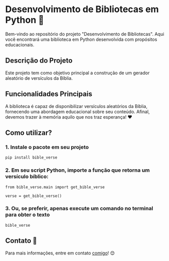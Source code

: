 # Desenvolvimento de Bibliotecas em Python 🧩
Bem-vindo ao repositório do projeto "Desenvolvimento de Bibliotecas". Aqui você encontrará uma biblioteca em Python desenvolvida com propósitos educacionais.

## Descrição do Projeto
Este projeto tem como objetivo principal a construção de um gerador aleatório de versículos da Bíblia.

## Funcionalidades Principais
 A biblioteca é capaz de disponibilizar versículos aleatórios da Bíblia, fornecendo uma abordagem educacional sobre seu conteúdo. Afinal, devemos trazer à memória aquilo que nos traz esperança! ❤️

## Como utilizar?

### 1. Instale o pacote em seu projeto
```
pip install bible_verse
```

### 2. Em seu script Python, importe a função que retorna um versículo bíblico:
```
from bible_verse.main import get_bible_verse

verse = get_bible_verse()
```

### 3. Ou, se preferir, apenas execute um comando no terminal para obter o texto
```
bible_verse
```


## Contato 📩
Para mais informações, entre em contato [comigo](ana_juh17@hotmail.com)! 😊
